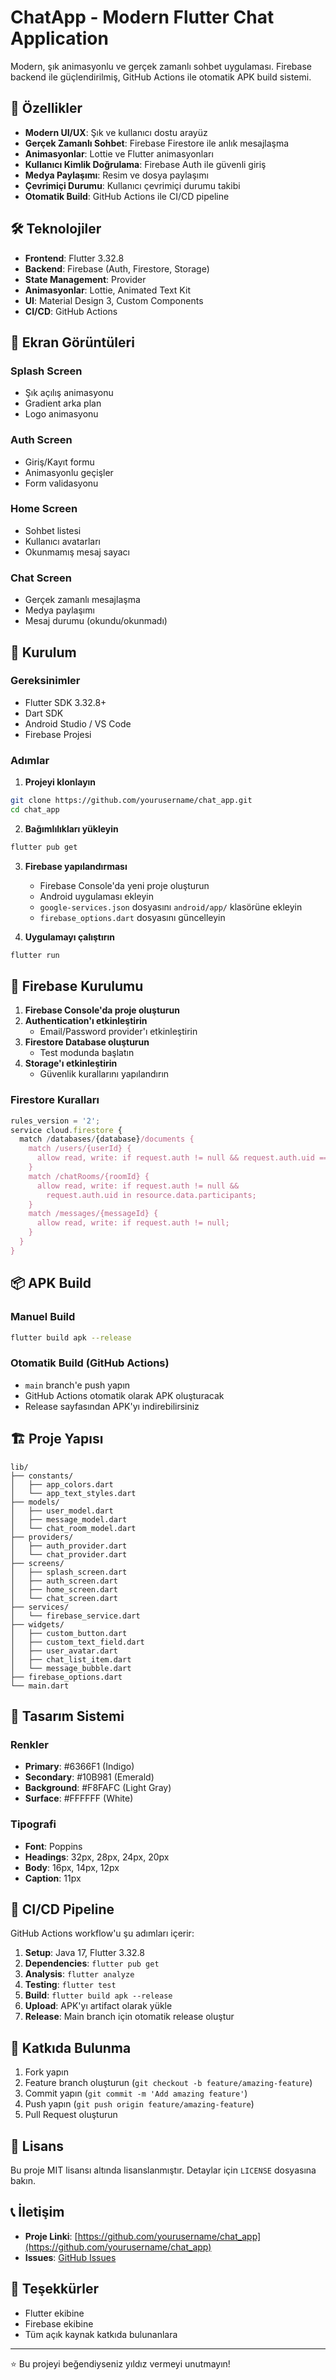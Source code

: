 # ChatApp - Modern Flutter Chat Application

Modern, şık animasyonlu ve gerçek zamanlı sohbet uygulaması. Firebase backend ile güçlendirilmiş, GitHub Actions ile otomatik APK build sistemi.

## 🚀 Özellikler

- **Modern UI/UX**: Şık ve kullanıcı dostu arayüz
- **Gerçek Zamanlı Sohbet**: Firebase Firestore ile anlık mesajlaşma
- **Animasyonlar**: Lottie ve Flutter animasyonları
- **Kullanıcı Kimlik Doğrulama**: Firebase Auth ile güvenli giriş
- **Medya Paylaşımı**: Resim ve dosya paylaşımı
- **Çevrimiçi Durumu**: Kullanıcı çevrimiçi durumu takibi
- **Otomatik Build**: GitHub Actions ile CI/CD pipeline

## 🛠️ Teknolojiler

- **Frontend**: Flutter 3.32.8
- **Backend**: Firebase (Auth, Firestore, Storage)
- **State Management**: Provider
- **Animasyonlar**: Lottie, Animated Text Kit
- **UI**: Material Design 3, Custom Components
- **CI/CD**: GitHub Actions

## 📱 Ekran Görüntüleri

### Splash Screen
- Şık açılış animasyonu
- Gradient arka plan
- Logo animasyonu

### Auth Screen
- Giriş/Kayıt formu
- Animasyonlu geçişler
- Form validasyonu

### Home Screen
- Sohbet listesi
- Kullanıcı avatarları
- Okunmamış mesaj sayacı

### Chat Screen
- Gerçek zamanlı mesajlaşma
- Medya paylaşımı
- Mesaj durumu (okundu/okunmadı)

## 🚀 Kurulum

### Gereksinimler
- Flutter SDK 3.32.8+
- Dart SDK
- Android Studio / VS Code
- Firebase Projesi

### Adımlar

1. **Projeyi klonlayın**
```bash
git clone https://github.com/yourusername/chat_app.git
cd chat_app
```

2. **Bağımlılıkları yükleyin**
```bash
flutter pub get
```

3. **Firebase yapılandırması**
   - Firebase Console'da yeni proje oluşturun
   - Android uygulaması ekleyin
   - `google-services.json` dosyasını `android/app/` klasörüne ekleyin
   - `firebase_options.dart` dosyasını güncelleyin

4. **Uygulamayı çalıştırın**
```bash
flutter run
```

## 🔧 Firebase Kurulumu

1. **Firebase Console'da proje oluşturun**
2. **Authentication'ı etkinleştirin**
   - Email/Password provider'ı etkinleştirin
3. **Firestore Database oluşturun**
   - Test modunda başlatın
4. **Storage'ı etkinleştirin**
   - Güvenlik kurallarını yapılandırın

### Firestore Kuralları
```javascript
rules_version = '2';
service cloud.firestore {
  match /databases/{database}/documents {
    match /users/{userId} {
      allow read, write: if request.auth != null && request.auth.uid == userId;
    }
    match /chatRooms/{roomId} {
      allow read, write: if request.auth != null && 
        request.auth.uid in resource.data.participants;
    }
    match /messages/{messageId} {
      allow read, write: if request.auth != null;
    }
  }
}
```

## 📦 APK Build

### Manuel Build
```bash
flutter build apk --release
```

### Otomatik Build (GitHub Actions)
- `main` branch'e push yapın
- GitHub Actions otomatik olarak APK oluşturacak
- Release sayfasından APK'yı indirebilirsiniz

## 🏗️ Proje Yapısı

```
lib/
├── constants/
│   ├── app_colors.dart
│   └── app_text_styles.dart
├── models/
│   ├── user_model.dart
│   ├── message_model.dart
│   └── chat_room_model.dart
├── providers/
│   ├── auth_provider.dart
│   └── chat_provider.dart
├── screens/
│   ├── splash_screen.dart
│   ├── auth_screen.dart
│   ├── home_screen.dart
│   └── chat_screen.dart
├── services/
│   └── firebase_service.dart
├── widgets/
│   ├── custom_button.dart
│   ├── custom_text_field.dart
│   ├── user_avatar.dart
│   ├── chat_list_item.dart
│   └── message_bubble.dart
├── firebase_options.dart
└── main.dart
```

## 🎨 Tasarım Sistemi

### Renkler
- **Primary**: #6366F1 (Indigo)
- **Secondary**: #10B981 (Emerald)
- **Background**: #F8FAFC (Light Gray)
- **Surface**: #FFFFFF (White)

### Tipografi
- **Font**: Poppins
- **Headings**: 32px, 28px, 24px, 20px
- **Body**: 16px, 14px, 12px
- **Caption**: 11px

## 🔄 CI/CD Pipeline

GitHub Actions workflow'u şu adımları içerir:

1. **Setup**: Java 17, Flutter 3.32.8
2. **Dependencies**: `flutter pub get`
3. **Analysis**: `flutter analyze`
4. **Testing**: `flutter test`
5. **Build**: `flutter build apk --release`
6. **Upload**: APK'yı artifact olarak yükle
7. **Release**: Main branch için otomatik release oluştur

## 🤝 Katkıda Bulunma

1. Fork yapın
2. Feature branch oluşturun (`git checkout -b feature/amazing-feature`)
3. Commit yapın (`git commit -m 'Add amazing feature'`)
4. Push yapın (`git push origin feature/amazing-feature`)
5. Pull Request oluşturun

## 📄 Lisans

Bu proje MIT lisansı altında lisanslanmıştır. Detaylar için `LICENSE` dosyasına bakın.

## 📞 İletişim

- **Proje Linki**: [https://github.com/yourusername/chat_app](https://github.com/yourusername/chat_app)
- **Issues**: [GitHub Issues](https://github.com/yourusername/chat_app/issues)

## 🙏 Teşekkürler

- Flutter ekibine
- Firebase ekibine
- Tüm açık kaynak katkıda bulunanlara

---

⭐ Bu projeyi beğendiyseniz yıldız vermeyi unutmayın!
